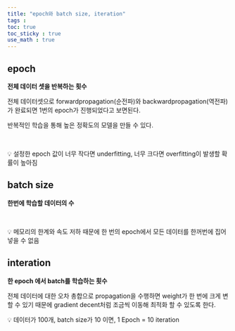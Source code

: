 ```yaml
---
title: "epoch와 batch size, iteration"
tags :
toc: true
toc_sticky : true
use_math : true
---
```



## epoch

**전체 데이터 셋을 반복하는 횟수**

전체 데이터셋으로 forwardpropagation(순전파)와 backwardpropagation(역전파)가 완료되면 1번의 epoch가 진행되었다고 보면된다.

반복적인 학습을 통해 높은 정확도의 모델을 만들 수 있다.

<br>

💡 설정한 epoch 값이 너무 작다면 underfitting, 너무 크다면 overfitting이 발생할 확률이 높아짐 <br>


## batch size
**한번에 학습할 데이터의 수**

<br>

💡 메모리의 한계와 속도 저하 때문에 한 번의 epoch에서 모든 데이터를 한꺼번에 집어넣을 수 없음 <br>

## interation
**한 epoch 에서 batch를 학습하는 횟수**

전체 데이터에 대한 오차 총합으로 propagation을 수행하면 weight가 한 번에 크게 변할 수 있기 때문에 gradient decent처럼 조금씩 이동해 최적화 할 수 있도록 한다.<br>


💡 데이터가 100개, batch size가 10 이면, 1 Epoch = 10 iteration